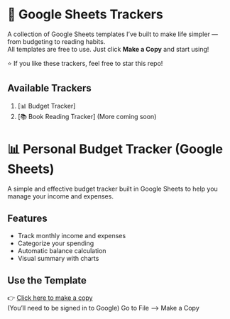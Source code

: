 # 📑 Google Sheets Trackers

A collection of Google Sheets templates I’ve built to make life simpler — from budgeting to reading habits.  
All templates are free to use. Just click **Make a Copy** and start using!

⭐ If you like these trackers, feel free to star this repo!

## Available Trackers
1. [📊 Budget Tracker]
2. [📚 Book Reading Tracker]
(More coming soon)

# 📊 Personal Budget Tracker (Google Sheets)

A simple and effective budget tracker built in Google Sheets to help you manage your income and expenses.

## Features
- Track monthly income and expenses
- Categorize your spending
- Automatic balance calculation
- Visual summary with charts

## Use the Template
👉 [Click here to make a copy](https://docs.google.com/spreadsheets/d/1fYw3ZQGO5t3-YT4q5WmVup0C4XzSeW6SzNz49ixZoFw/edit?usp=sharing)  
(You’ll need to be signed in to Google)
Go to File --> Make a Copy 
